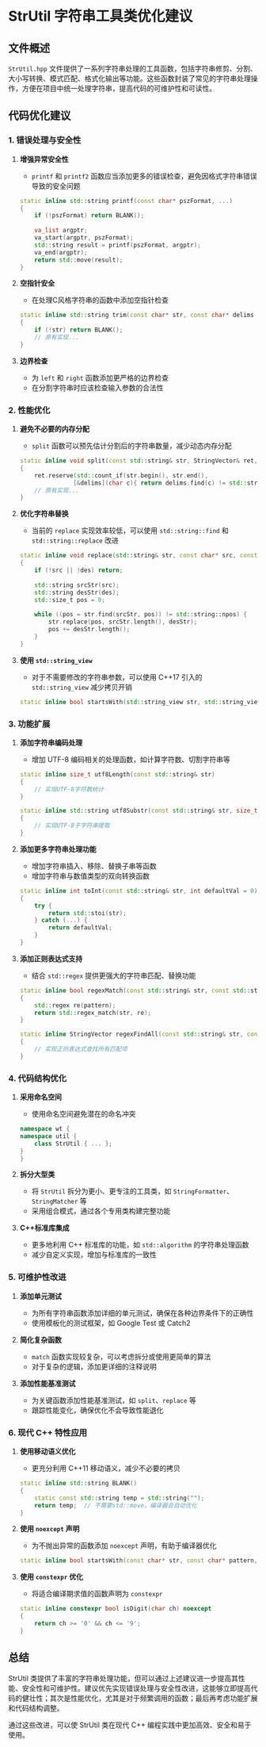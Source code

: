 # StrUtil 字符串工具类优化建议

## 文件概述

`StrUtil.hpp` 文件提供了一系列字符串处理的工具函数，包括字符串修剪、分割、大小写转换、模式匹配、格式化输出等功能。这些函数封装了常见的字符串处理操作，方便在项目中统一处理字符串，提高代码的可维护性和可读性。

## 代码优化建议

### 1. 错误处理与安全性

1. **增强异常安全性**
   - `printf` 和 `printf2` 函数应当添加更多的错误检查，避免因格式字符串错误导致的安全问题
   ```cpp
   static inline std::string printf(const char* pszFormat, ...)
   {
       if (!pszFormat) return BLANK();
       
       va_list argptr;
       va_start(argptr, pszFormat);
       std::string result = printf(pszFormat, argptr);
       va_end(argptr);
       return std::move(result);
   }
   ```

2. **空指针安全**
   - 在处理C风格字符串的函数中添加空指针检查
   ```cpp
   static inline std::string trim(const char* str, const char* delims = " \t\r", bool left = true, bool right = true)
   {
       if (!str) return BLANK();
       // 原有实现...
   }
   ```

3. **边界检查**
   - 为 `left` 和 `right` 函数添加更严格的边界检查
   - 在分割字符串时应该检查输入参数的合法性

### 2. 性能优化

1. **避免不必要的内存分配**
   - `split` 函数可以预先估计分割后的字符串数量，减少动态内存分配
   ```cpp
   static inline void split(const std::string& str, StringVector& ret, const std::string& delims = "\t\n ", unsigned int maxSplits = 0)
   {
       ret.reserve(std::count_if(str.begin(), str.end(), 
                  [&delims](char c){ return delims.find(c) != std::string::npos; }) + 1);
       // 原有实现...
   }
   ```

2. **优化字符串替换**
   - 当前的 `replace` 实现效率较低，可以使用 `std::string::find` 和 `std::string::replace` 改进
   ```cpp
   static inline void replace(std::string& str, const char* src, const char* des)
   {
       if (!src || !des) return;
       
       std::string srcStr(src);
       std::string desStr(des);
       std::size_t pos = 0;
       
       while ((pos = str.find(srcStr, pos)) != std::string::npos) {
           str.replace(pos, srcStr.length(), desStr);
           pos += desStr.length();
       }
   }
   ```

3. **使用 `std::string_view`**
   - 对于不需要修改的字符串参数，可以使用 C++17 引入的 `std::string_view` 减少拷贝开销
   ```cpp
   static inline bool startsWith(std::string_view str, std::string_view pattern, bool ignoreCase = true)
   ```

### 3. 功能扩展

1. **添加字符串编码处理**
   - 增加 UTF-8 编码相关的处理函数，如计算字符数、切割字符串等
   ```cpp
   static inline size_t utf8Length(const std::string& str)
   {
       // 实现UTF-8字符数统计
   }
   
   static inline std::string utf8Substr(const std::string& str, size_t start, size_t length)
   {
       // 实现UTF-8子字符串提取
   }
   ```

2. **添加更多字符串处理功能**
   - 增加字符串插入、移除、替换子串等函数
   - 增加字符串与数值类型的双向转换函数
   ```cpp
   static inline int toInt(const std::string& str, int defaultVal = 0)
   {
       try {
           return std::stoi(str);
       } catch (...) {
           return defaultVal;
       }
   }
   ```

3. **添加正则表达式支持**
   - 结合 `std::regex` 提供更强大的字符串匹配、替换功能
   ```cpp
   static inline bool regexMatch(const std::string& str, const std::string& pattern)
   {
       std::regex re(pattern);
       return std::regex_match(str, re);
   }
   
   static inline StringVector regexFindAll(const std::string& str, const std::string& pattern)
   {
       // 实现正则表达式查找所有匹配项
   }
   ```

### 4. 代码结构优化

1. **采用命名空间**
   - 使用命名空间避免潜在的命名冲突
   ```cpp
   namespace wt {
   namespace util {
       class StrUtil { ... };
   }
   }
   ```

2. **拆分大型类**
   - 将 `StrUtil` 拆分为更小、更专注的工具类，如 `StringFormatter`、`StringMatcher` 等
   - 采用组合模式，通过各个专用类构建完整功能

3. **C++标准库集成**
   - 更多地利用 C++ 标准库的功能，如 `std::algorithm` 的字符串处理函数
   - 减少自定义实现，增加与标准库的一致性

### 5. 可维护性改进

1. **添加单元测试**
   - 为所有字符串函数添加详细的单元测试，确保在各种边界条件下的正确性
   - 使用模板化的测试框架，如 Google Test 或 Catch2

2. **简化复杂函数**
   - `match` 函数实现较复杂，可以考虑拆分或使用更简单的算法
   - 对于复杂的逻辑，添加更详细的注释说明

3. **添加性能基准测试**
   - 为关键函数添加性能基准测试，如 `split`、`replace` 等
   - 跟踪性能变化，确保优化不会导致性能退化

### 6. 现代 C++ 特性应用

1. **使用移动语义优化**
   - 更充分利用 C++11 移动语义，减少不必要的拷贝
   ```cpp
   static inline std::string BLANK()
   {
       static const std::string temp = std::string("");
       return temp;  // 不需要std::move，编译器会自动优化
   }
   ```

2. **使用 `noexcept` 声明**
   - 为不抛出异常的函数添加 `noexcept` 声明，有助于编译器优化
   ```cpp
   static inline bool startsWith(const char* str, const char* pattern, bool ignoreCase = true) noexcept
   ```

3. **使用 `constexpr` 优化**
   - 将适合编译期求值的函数声明为 `constexpr`
   ```cpp
   static inline constexpr bool isDigit(char ch) noexcept
   {
       return ch >= '0' && ch <= '9';
   }
   ```

## 总结

StrUtil 类提供了丰富的字符串处理功能，但可以通过上述建议进一步提高其性能、安全性和可维护性。建议优先实现错误处理与安全性改进，这能够立即提高代码的健壮性；其次是性能优化，尤其是对于频繁调用的函数；最后再考虑功能扩展和代码结构调整。

通过这些改进，可以使 StrUtil 类在现代 C++ 编程实践中更加高效、安全和易于使用。
